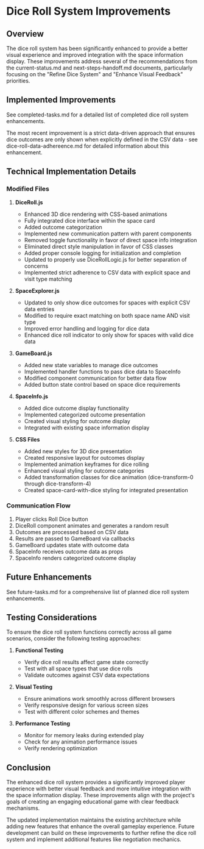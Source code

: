 # Dice Roll System Improvements

## Overview

The dice roll system has been significantly enhanced to provide a better visual experience and improved integration with the space information display. These improvements address several of the recommendations from the current-status.md and next-steps-handoff.md documents, particularly focusing on the "Refine Dice System" and "Enhance Visual Feedback" priorities.

## Implemented Improvements

See completed-tasks.md for a detailed list of completed dice roll system enhancements.

The most recent improvement is a strict data-driven approach that ensures dice outcomes are only shown when explicitly defined in the CSV data - see dice-roll-data-adhereence.md for detailed information about this enhancement.

## Technical Implementation Details

### Modified Files
1. **DiceRoll.js**
   - Enhanced 3D dice rendering with CSS-based animations
   - Fully integrated dice interface within the space card
   - Added outcome categorization
   - Implemented new communication pattern with parent components
   - Removed toggle functionality in favor of direct space info integration
   - Eliminated direct style manipulation in favor of CSS classes
   - Added proper console logging for initialization and completion
   - Updated to properly use DiceRollLogic.js for better separation of concerns
   - Implemented strict adherence to CSV data with explicit space and visit type matching

2. **SpaceExplorer.js**
   - Updated to only show dice outcomes for spaces with explicit CSV data entries
   - Modified to require exact matching on both space name AND visit type
   - Improved error handling and logging for dice data
   - Enhanced dice roll indicator to only show for spaces with valid dice data

3. **GameBoard.js**
   - Added new state variables to manage dice outcomes
   - Implemented handler functions to pass dice data to SpaceInfo
   - Modified component communication for better data flow
   - Added button state control based on space dice requirements

3. **SpaceInfo.js**
   - Added dice outcome display functionality
   - Implemented categorized outcome presentation
   - Created visual styling for outcome display
   - Integrated with existing space information display

4. **CSS Files**
   - Added new styles for 3D dice presentation
   - Created responsive layout for outcomes display
   - Implemented animation keyframes for dice rolling
   - Enhanced visual styling for outcome categories
   - Added transformation classes for dice animation (dice-transform-0 through dice-transform-4)
   - Created space-card-with-dice styling for integrated presentation

### Communication Flow
1. Player clicks Roll Dice button
2. DiceRoll component animates and generates a random result
3. Outcomes are processed based on CSV data
4. Results are passed to GameBoard via callbacks
5. GameBoard updates state with outcome data
6. SpaceInfo receives outcome data as props
7. SpaceInfo renders categorized outcome display

## Future Enhancements

See future-tasks.md for a comprehensive list of planned dice roll system enhancements.

## Testing Considerations

To ensure the dice roll system functions correctly across all game scenarios, consider the following testing approaches:

1. **Functional Testing**
   - Verify dice roll results affect game state correctly
   - Test with all space types that use dice rolls
   - Validate outcomes against CSV data expectations

2. **Visual Testing**
   - Ensure animations work smoothly across different browsers
   - Verify responsive design for various screen sizes
   - Test with different color schemes and themes

3. **Performance Testing**
   - Monitor for memory leaks during extended play
   - Check for any animation performance issues
   - Verify rendering optimization

## Conclusion

The enhanced dice roll system provides a significantly improved player experience with better visual feedback and more intuitive integration with the space information display. These improvements align with the project's goals of creating an engaging educational game with clear feedback mechanisms.

The updated implementation maintains the existing architecture while adding new features that enhance the overall gameplay experience. Future development can build on these improvements to further refine the dice roll system and implement additional features like negotiation mechanics.
